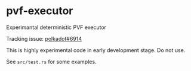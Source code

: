 # pvf-executor
Experimantal deterministic PVF executor

Tracking issue: [polkadot#6914](https://github.com/paritytech/polkadot/issues/6914)

This is highly experimental code in early development stage. Do not use.

See `src/test.rs` for some examples.
